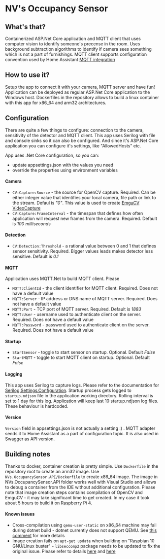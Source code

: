 # NV's Occupancy Sensor
## What's that?
Containerized ASP.Net Core application and MQTT client that uses computer vision to identify someone's precense in the room.
Uses background subtraction algorithms to identify if camera sees something which is not a part of furnishings.
MQTT client supports configuration convention used by Home Assistant [MQTT integration](https://www.home-assistant.io/docs/mqtt/)
## How to use it?
Setup the app to connect it with your camera, MQTT server and have fun!
Application can be deployed as regular ASP.Net Core application to the Windows host. Dockerfiles in the repository allows to build a linux container with this app for x86_64 and arm32 architectures. 
## Configuration
There are quite a few things to configure: connection to the camera, sensitivity of the detector and MQTT client.
This app uses Serilog with file and console sinks so it can also be configured.
And since it's ASP.Net Core application you can configure it's settings, like "AllowedHosts" etc.

App uses .Net Core configuration, so you can:
* update appsettings.json with the values you need
* override the properties using environment variables
#### Camera
* `CV:Capture:Source` - the source for OpenCV capture. Required. Can be either integer value that identifies your local camera, file path or link to the stream. Defaul is _"0"_. This value is used to create [EmguCV VideoCapture](http://www.emgu.com/wiki/files/4.4.0/document/html/961857d0-b7ba-53d8-253a-5059bb3bc1df.htm)
* `CV:Capture:FrameInterval` - the timespan that defines how often application will request new frames from the camera. Required. Default is _100 milliseconds_
#### Detection
* `CV:Detection:Threshold` - a rational value between 0 and 1 that defines sensor sensitivity. Required. Bigger values leads makes detector less sensitive. Default is _0.1_
#### MQTT
Application uses MQTT.Net to build MQTT client. Please
* `MQTT:ClientId` - the client identifier for MQTT client. Required. Does not have a default value
* `MQTT:Server` - IP address or DNS name of MQTT server. Required. Does not have a default value
* `MQTT:Port` - TCP port of MQTT server. Required. Default is _1883_
* `MQTT:User` - username used to authenticate client on the server. Required. Does not have a default value
* `MQTT:Password` - password used to authenticate client on the server. Required. Does not have a default value
#### Startup
* `StartSensor` - toggle to start sensor on startup. Optional. Default _False_
* `StartMQTT` - toggle to start MQTT client on startup. Optional. Default _False_
#### Logging
This app uses Serilog to capture logs. Please refer to the documentation for [Serilog.Settings.Configuration](https://github.com/serilog/serilog-settings-configuration).
Startup process gets logged to `startup.ndjson` file in the application working directory. Rolling interval is set to 1 day for this log. Application will keep last 10 startup.ndjson log files. These behaviour is hardcoded.
#### Version
`Version` field in appsettings.json is not actually a setting :) . MQTT adapter sends it to Home Assistant as a part of configuration topic. It is also used in Swagger as API version.
## Building notes
Thanks to docker, container creation is pretty simple. Use `Dockerfile` in the repository root to create an arm32 image. Use `NVs.OccupancySensor.API/Dockerfile` to create x86_64 image. The image in NVs.OccupancySensor.API folder works well with Visual Studio and allows to debug a container from the IDE without additional configuration. 
Please note that image creation steps contains compilation of OpenCV and EmguCV - it may take significant time to get created. In my case it took about 5 hours to build it on Raspberry Pi 4.
#### Known issues
* Cross-compilation using `qemu-user-static` on x86_64 machine may fail during dotnet build - dotnet currently does not support QEMU. See [this comment](https://github.com/dotnet/dotnet-docker/issues/1512#issuecomment-562180086) for more details
* Image creation fails on `apt-get update` when building on "Raspbian 10 GNU/Linux buster" - `libseccomp2` package needs to be updated to fix the original issue. Please refer to details [here](https://askubuntu.com/questions/1263284/apt-update-throws-signature-error-in-ubuntu-20-04-container-on-arm) and [here](https://github.com/moby/moby/issues/40734) 